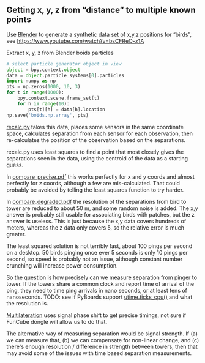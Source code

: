 ## Getting x, y, z from “distance” to multiple known points


Use [Blender](https://www.blender.org/) to generate a synthetic
data set of x,y,z positions for “birds”, see
https://www.youtube.com/watch?v=bsCFReO-z1A

Extract x, y, z from Blender boids particles

```python
# select particle generator object in view
object = bpy.context.object
data = object.particle_systems[0].particles
import numpy as np
pts = np.zeros(1000, 10, 3)
for t in range(1000):
    bpy.context.scene.frame_set(t)
    for h in range(10):
        pts[t][h] = data[h].location
np.save('boids.np.array', pts)
```

[recalc.py](./recalc.py) takes this data, places some sensors in the
same coordinate space, calculates separation from each sensor for each
observation, then re-calculates the position of the observation based on
the separations.

recalc.py uses least squares to find a point that most closely gives the
separations seen in the data, using the centroid of the data as a
starting guess.

In [compare_precise.pdf](./compare_precise.pdf) this works perfectly for
x and y coords and almost perfectly for z coords, although a few are
mis-calculated. That could probably be avoided by telling the least
squares function to try harder.

In [compare_degraded.pdf](./compare_degraded.pdf) the resolution of the
separations from bird to tower are reduced to about 50 m, and some
random noise is added. The x,y answer is probably still usable for
associating birds with patches, but the z answer is useless. This is
just because the x,y data covers hundreds of meters, whereas the z data
only covers 5, so the relative error is much greater.

The least squared solution is not terribly fast, about 100 pings per
second on a desktop. 50 birds pinging once ever 5 seconds is only 10
pings per second, so speed is probably not an issue, although constant
number crunching will increase power consumption.

So the question is how precisely can we measure separation from pinger
to tower. If the towers share a common clock and report time of arrival
of the ping, they need to time ping arrivals in nano seconds, or at
least tens of nanoseconds. TODO: see if PyBoards support
[utime.ticks_cpu()](https://docs.micropython.org/en/latest/pyboard/library/utime.html#utime.ticks_cpu)
and what the resolution is.

[Multilateration](https://en.wikipedia.org/wiki/Multilateration) uses
signal phase shift to get precise timings, not sure if FunCube dongle
will allow us to do that.

The alternative way of measuring separation would be signal strength. If
(a) we can measure that, (b) we can compensate for non-linear change,
and (c) there's enough resolution / difference in strength between
towers, then that may avoid some of the issues with time based
separation measurements.

